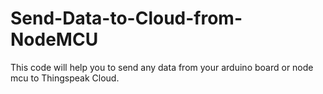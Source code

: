 # Send-Data-to-Cloud-from-NodeMCU
This code will help you to send any data from your arduino board or node mcu to Thingspeak Cloud.

